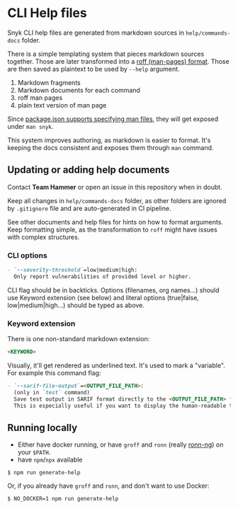 # CLI Help files

Snyk CLI help files are generated from markdown sources in `help/commands-docs` folder.

There is a simple templating system that pieces markdown sources together. Those are later transformed into a [roff (man-pages) format](<https://en.wikipedia.org/wiki/Roff_(software)>). Those are then saved as plaintext to be used by `--help` argument.

1. Markdown fragments
2. Markdown documents for each command
3. roff man pages
4. plain text version of man page

Since [package.json supports specifying man files](https://docs.npmjs.com/cli/v6/configuring-npm/package-json#man), they will get exposed under `man snyk`.

This system improves authoring, as markdown is easier to format. It's keeping the docs consistent and exposes them through `man` command.

## Updating or adding help documents

Contact **Team Hammer** or open an issue in this repository when in doubt.

Keep all changes in `help/commands-docs` folder, as other folders are ignored by `.gitignore` file and are auto-generated in CI pipeline.

See other documents and help files for hints on how to format arguments. Keep formatting simple, as the transformation to `roff` might have issues with complex structures.

### CLI options

```md
- `--severity-threshold`=low|medium|high:
  Only report vulnerabilities of provided level or higher.
```

CLI flag should be in backticks. Options (filenames, org names…) should use Keyword extension (see below) and literal options (true|false, low|medium|high…) should be typed as above.

### Keyword extension

There is one non-standard markdown extension:

```md
<KEYWORD>
```

Visually, it'll get rendered as underlined text. It's used to mark a "variable". For example this command flag:

```md
- `--sarif-file-output`=<OUTPUT_FILE_PATH>:
  (only in `test` command)
  Save test output in SARIF format directly to the <OUTPUT_FILE_PATH> file, regardless of whether or not you use the `--sarif` option.
  This is especially useful if you want to display the human-readable test output via stdout and at the same time save the SARIF format output to a file.
```

## Running locally

- Either have docker running, or have `groff` and `ronn` (really
  [ronn-ng](https://github.com/apjanke/ronn-ng)) on your `$PATH`.
- have `npm`/`npx` available

```
$ npm run generate-help
```

Or, if you already have `groff` and `ronn`, and don't want to use Docker:

```
$ NO_DOCKER=1 npm run generate-help
```
